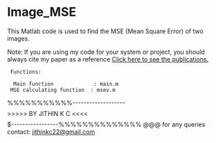 # Image_MSE

This Matlab code is used to find the MSE (Mean Square Error) of two images.

Note: If you are using my code for your system or project, you should always cite my paper as a reference
 <a href ="https://docs.google.com/document/d/1AbCxFoUhdOCppM8novgCdOv0F9mqYe7HlBU7yX7Svx0/edit?usp=sharing">Click here to see the publications.</a>

     Functions:

      Main function             : main.m
     MSE calculating function  : msev.m
    
  %%%%%%%%%%%-------------------$$$$$$$$>>>>> BY JITHIN K C <<<<$$$$$$$$$-----------------%%%%%%%%%%%%%% @@@ 
  for any queries contact: jithinkc22@gmail.com
